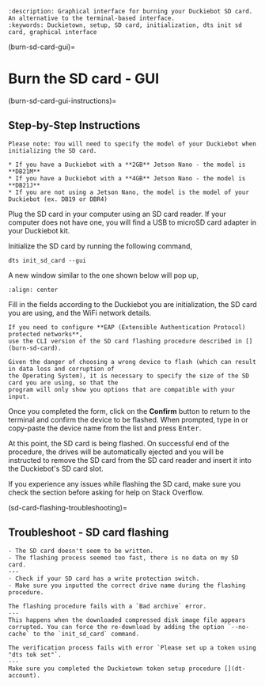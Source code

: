 ```{seo}
:description: Graphical interface for burning your Duckiebot SD card. An alternative to the terminal-based interface.
:keywords: Duckietown, setup, SD card, initialization, dts init sd card, graphical interface 
```

(burn-sd-card-gui)=
# Burn the SD card - GUI

(burn-sd-card-gui-instructions)=
## Step-by-Step Instructions

```{attention}
Please note: You will need to specify the model of your Duckiebot when initializing the SD card.

* If you have a Duckiebot with a **2GB** Jetson Nano - the model is **DB21M**
* If you have a Duckiebot with a **4GB** Jetson Nano - the model is **DB21J**
* If you are not using a Jetson Nano, the model is the model of your Duckiebot (ex. DB19 or DBR4)
```

Plug the SD card in your computer using an SD card reader. 
If your computer does not have one, you will find a USB to microSD card adapter in your Duckiebot kit.

Initialize the SD card by running the following command,

    dts init_sd_card --gui

A new window similar to the one shown below will pop up,

```{image} ../../_images/init-sd-card-gui-01.png
:align: center
```

Fill in the fields according to the Duckiebot you are initialization, the SD card you are using,
and the WiFi network details.

```{note}
If you need to configure **EAP (Extensible Authentication Protocol) protected networks**,
use the CLI version of the SD card flashing procedure described in [](burn-sd-card).
```

```{warning}
Given the danger of choosing a wrong device to flash (which can result in data loss and corruption of 
the Operating System), it is necessary to specify the size of the SD card you are using, so that the
program will only show you options that are compatible with your input.
```

Once you completed the form, click on the **Confirm** button to return to the terminal and confirm
the device to be flashed. When prompted, type in or copy-paste the device name from the list and 
press <kbd>Enter</kbd>.

At this point, the SD card is being flashed.
On successful end of the procedure, the drives will be automatically ejected and you will be instructed
to remove the SD card from the SD card reader and insert it into the Duckiebot's SD card slot.

If you experience any issues while flashing the SD card, make sure you check
the [](sd-card-flashing-troubleshooting) section before asking for help on Stack Overflow.

(sd-card-flashing-troubleshooting)=
## Troubleshoot - SD card flashing

```{trouble}
- The SD card doesn't seem to be written.
- The flashing process seemed too fast, there is no data on my SD card.
---
- Check if your SD card has a write protection switch.
- Make sure you inputted the correct drive name during the flashing procedure.
```


```{trouble}
The flashing procedure fails with a `Bad archive` error.
---
This happens when the downloaded compressed disk image file appears corrupted. You can force the re-download by adding the option `--no-cache` to the `init_sd_card` command.
```

```{trouble}
The verification process fails with error `Please set up a token using "dts tok set"`.
---
Make sure you completed the Duckietown token setup procedure [](dt-account).
```
